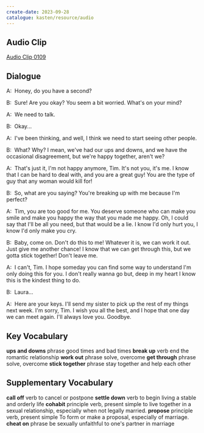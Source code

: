 ```yaml
---
create-date: 2023-09-28
catalogue: kasten/resource/audio
---
```


## Audio Clip
[Audio Clip 0109](https://archive.org/download/englishpod_all/englishpod_0109dg.mp3)

## Dialogue
A:  Honey, do you have a second?

B:  Sure! Are you okay? You seem a bit worried. What's on your mind?

A:  We need to talk.

B:  Okay...

A:  I've been thinking, and well, I think we need to start seeing other people.

B:  What? Why? I mean, we've had our ups and downs, and we have the occasional disagreement, but we're happy together, aren't we?

A:  That's just it,  I'm not happy anymore, Tim.  It's not you, it's me.  I know that I can be hard to deal with, and you are a great guy! You are the type of guy that any woman would kill for!

B:  So, what are you saying? You're breaking up with me because I'm perfect?

A:  Tim, you are too good for me.  You deserve someone who can make you smile and make you happy the way that you made me happy.  Oh, I could say that I'll be all you need, but that would be a lie. I know I'd only hurt you,  I know I'd only make you cry.

B:  Baby, come on. Don't do this to me! Whatever it is, we can work it out.  Just give me another chance! I know that we can get through this, but we gotta stick together! Don't leave me.

A:  I can't, Tim. I hope someday you can find some way to understand I'm only doing this for you. I don't really wanna go but, deep in my heart I know this is the kindest thing to do.

B:  Laura...

A:  Here are your keys. I'll send my sister to pick up the rest of my things next week.  I'm sorry, Tim. I wish you all the best, and I hope that one day we can meet again. I'll always love you. Goodbye.

## Key Vocabulary
**ups and downs**    phrase   good times and bad times
**break up**         verb     end the romantic relationship
**work out**         phrase   solve, overcome
**get through**      phrase   solve, overcome
**stick together**   phrase   stay together and help each other

## Supplementary Vocabulary
**call off**      verb                             to cancel or postpone
**settle down**   verb                             to begin living a stable and orderly life
**cohabit**       principle verb, present simple   to live together in a sexual relationship, especially when not legally married.
**propose**       principle verb, present simple   To form or make a proposal, especially of marriage.
**cheat on**      phrase                           be sexually unfaithful to one's partner in marriage
